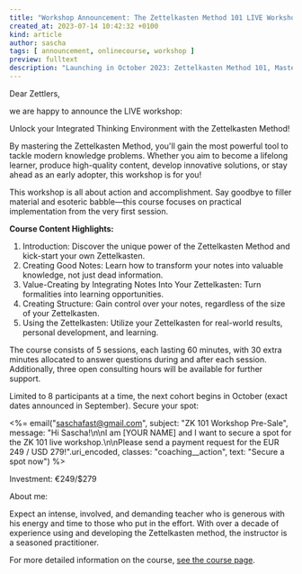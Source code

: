 ```yaml
---
title: "Workshop Announcement: The Zettelkasten Method 101 LIVE Workshop"
created_at: 2023-07-14 10:42:32 +0100
kind: article
author: sascha
tags: [ announcement, onlinecourse, workshop ]
preview: fulltext
description: "Launching in October 2023: Zettelkasten Method 101, Mastering the basics to unlock your Integrated Thinking Environment. A live workshop for 8 participants. Secure your spot now!"
---
```

Dear Zettlers,

we are happy to announce the LIVE workshop:

Unlock your Integrated Thinking Environment with the Zettelkasten Method!

By mastering the Zettelkasten Method, you'll gain the most powerful tool to tackle modern knowledge problems. Whether you aim to become a lifelong learner, produce high-quality content, develop innovative solutions, or stay ahead as an early adopter, this workshop is for you!

This workshop is all about action and accomplishment. Say goodbye to filler material and esoteric babble—this course focuses on practical implementation from the very first session.

**Course Content Highlights:**

1. Introduction: Discover the unique power of the Zettelkasten Method and kick-start your own Zettelkasten.
2. Creating Good Notes: Learn how to transform your notes into valuable knowledge, not just dead information.
3. Value-Creating by Integrating Notes Into Your Zettelkasten: Turn formalities into learning opportunities.
4. Creating Structure: Gain control over your notes, regardless of the size of your Zettelkasten.
5. Using the Zettelkasten: Utilize your Zettelkasten for real-world results, personal development, and learning.

The course consists of 5 sessions, each lasting 60 minutes, with 30 extra minutes allocated to answer questions during and after each session. Additionally, three open consulting hours will be available for further support.

Limited to 8 participants at a time, the next cohort begins in October (exact dates announced in September). Secure your spot:

<%= email("saschafast@gmail.com", subject: "ZK 101 Workshop Pre-Sale", message: "Hi Sascha!\n\nI am [YOUR NAME] and I want to secure a spot for the ZK 101 live workshop.\n\nPlease send a payment request for the EUR 249 / USD 279!".uri_encoded, classes: "coaching__action", text: "Secure a spot now") %>

Investment: €249/$279

About me:

Expect an intense, involved, and demanding teacher who is generous with his energy and time to those who put in the effort. With over a decade of experience using and developing the Zettelkasten method, the instructor is a seasoned practitioner.

For more detailed information on the course, [see the course page](https://zettelkasten.de/course).
